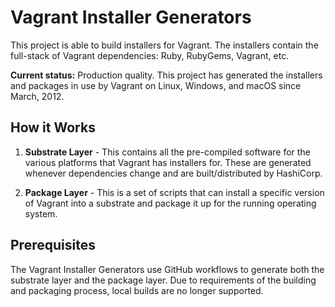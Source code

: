 # Vagrant Installer Generators

This project is able to build installers for Vagrant. The installers
contain the full-stack of Vagrant dependencies: Ruby, RubyGems, Vagrant,
etc.

**Current status:** Production quality. This project has generated the
installers and packages in use by Vagrant on Linux, Windows, and macOS
since March, 2012.

## How it Works

1. **Substrate Layer** - This contains all the pre-compiled software
  for the various platforms that Vagrant has installers for. These are
  generated whenever dependencies change and are built/distributed by
  HashiCorp. 

2. **Package Layer** - This is a set of scripts that can install a
  specific version of Vagrant into a substrate and package it up for
  the running operating system. 

## Prerequisites

The Vagrant Installer Generators use GitHub workflows to generate 
both the substrate layer and the package layer. Due to requirements
of the building and packaging process, local builds are no longer
supported.

